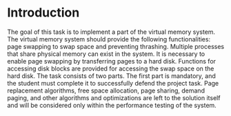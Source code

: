 # Introduction



The goal of this task is to implement a part of the virtual memory system. The virtual memory system should provide the following functionalities: page swapping to swap space and preventing thrashing. 
Multiple processes that share physical memory can exist in the system.  It is necessary to enable page swapping by transferring pages to a hard disk. Functions for accessing disk blocks are provided for accessing the swap space on the hard disk.
The task consists of two parts. The first part is mandatory, and the student must complete it to successfully defend the project task. Page replacement algorithms, free space allocation, page sharing, demand paging, and other algorithms and optimizations
are left to the solution itself and will be considered only within the performance testing of the system.
